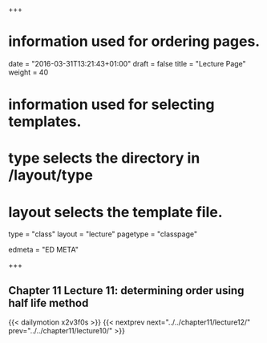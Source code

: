 +++
# information used for ordering pages.
date = "2016-03-31T13:21:43+01:00"
draft = false
title = "Lecture Page"
weight = 40

# information used for selecting templates.
# type selects the directory in /layout/type
# layout selects the template file.

type   = "class"
layout = "lecture"
pagetype = "classpage"





edmeta = "ED META"

+++
## Chapter 11 Lecture 11: determining order using half life method
{{< dailymotion x2v3f0s >}}
{{< nextprev next="../../chapter11/lecture12/"     prev="../../chapter11/lecture10/"  >}}

